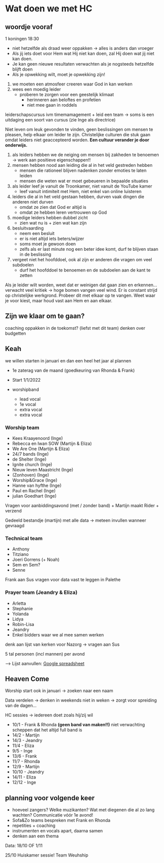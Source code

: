 # Wat doen we  met HC

## woordje vooraf

1 koningen 18:30

- niet hetzelfde als draad weer oppakken -> alles is anders dan vroeger
- Als jij iets doet voor Hem wat Hij niet kan doen, zal Hij doen wat jij niet kan doen.
- Je kan geen nieuwe resultaten verwachten als je nogsteeds hetzelfde blijft doen
- Als je opwekking wilt, moet je opwekking zijn!

1. we moeten een atmosfeer creeren waar God in kan werken
2. wees een moedig leider
    - proberen te zorgen voor een geestelijk klimaat
        - herinneren aan beloftes en profetien
        - niet mee gaan in roddels

leiderschapscursus ivm timemamagement + leid een team
-> soms is een uitdaging een soort van cursus (zie Inge als directrice)

Niet leven om leuk gevonden te vinden, geen beslissingen om mensen te pleasen,
help elkaar om leider te zijn. Christelijke culturen die stuk gaan omdat leiders niet geaccepteerd worden. **Een cultuur verander je door onderwijs.**

1. als leiders hebben we de neiging om mensen bij zakheden te benoemen -> werk aan positieve eigenschappen!!
2. mensen hebben nood aan leiding die al in het veld gestreden hebben
   - mensen die rationeel blijven nadenken zonder emoties te laten leiden
   - mensen die weten wat er moet gebeueren in bepaalde situaties
3. als leider leef je vanuit de Troonkamer, niet vanuit de YouTube kamer
   - leef vanuit intimiteit met Hem, niet enkel van online luisteren
4. leiders die al in het veld gestaan hebben, durven vaak dingen die anderen niet durven
   - omdat ze zien dat God er altijd is
   - omdat ze hebben leren vertrouwen op God
5. moedige leiders hebben dubbel zicht
   - zien wat nu is + zien wat kan zijn
6. besluitvaarding
   - neem een besluit
   - er is niet altijd iets beters/wijzer
   - soms moet je gewoon doen
   - zelfs als er last minute nog een beter idee komt, durf te blijven staan in de beslissing
7. vergeet niet het hoofddoel, ook al zijn er anderen die vragen om veel subdoelen
   - durf het hoofddoel te benoemen en de subdoelen aan de kant te zetten

Als je leider wilt worden, weet dat er weinigen dat gaan zien en erkennen... verwacht veel kritiek -> hoge bomen vangen veel wind. Er is constant strijd op christelijke werkgrond. Probeer dit met elkaar op te vangen. Weet waar je voor kiest, maar houd vast aan Hem en aan elkaar.

## Zijn we klaar om te gaan?

coaching oppakken in de toekomst? (liefst met dit team)
denken over budgetten

## Keah

we willen starten in januari en dan een heel het jaar al plannen

- 1e zaterag van de maand (goedkeuring van Rhonda & Frank) 
- Start 1/1/2022

- worshipband
  - lead vocal
  - 1e vocal
  - extra vocal
  - extra vocal

### Worship team

- Kees Kraayenoord (Inge)
- Rebecca en Iwan SOW (Martijn & Eliza)
- We Are One (Martijn & Eliza)
- 24/7 bands (Inge)
- de Shelter (Inge)
- Ignite church (Inge)
- Nieuw leven Maastricht (Inge)
- (Zonhoven) (Inge)
- Worship&Grace (Inge)
- Hanne van hyfthe (Inge)
- Paul en Rachel (Inge)
- julian Goedhart (Inge)

Vragen voor aanbiddingsavond (met / zonder band) + Martijn maakt Rider + verzend

Gedeeld bestandje (martijn) met alle data -> meteen invullen wanneer gevraagd

### Technical team

- Anthony
- Titziano
- Joeri Gorrens (+ Noah)
- Sem en Sem?
- Senne

Frank aan Sus vragen voor data vast te leggen in Palethe

### Prayer team (Jeandry & Eliza)

- Arletta
- Stephanie
- Yolanda
- Lidya
- Robin-Lisa
- Jeandry
- Enkel bidders waar we al mee samen werken

denk aan lijst van kerken voor Nazorg -> vragen aan Sus

5 tal personen (incl mannen) per avond

--> Lijst aanvullen: [Google spreadsheet](https://docs.google.com/spreadsheets/d/1o1X4tRtufbVK0y_hBb1_ErQfS1aVXoHP/edit?usp=sharing&ouid=106616673206588802904&rtpof=true&sd=true)

## Heaven Come

Worship start ook in januari -> zoeken naar een naam

Data verdelen -> denken in weekends niet in weken -> zorgt voor spreiding van de dagen...

HC sessies -> iedereen doet zoals hij/zij wil

- 10/1 - Frank & Rhonda **(geen band van maken!!)** niet verwachting scheppen dat het altijd full band is
- 14/2 - Martijn
- 14/3 - Jeandry
- 11/4 - Eliza
- 9/5 - Inge
- 13/6 - Frank
- 11/7 - Rhonda
- 12/9 - Martijn
- 10/10 - Jeandry
- 14/11 - Eliza
- 12/12 - Inge

## planning voor volgende keer

- hoeveel zangers? Welke muzikanten? Wat met diegenen die al zo lang wachten? Communicatie vóór 1e avond!
- Sofa&Zo teams bespreken met Frank en Rhonda
- repetities + coaching
- instrumenten en vocals apart, daarna samen
- denken aan een thema

Data: 18/10 OF 1/11

25/10 Huiskamer sessie!
Team Weuhship
